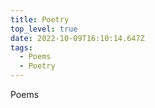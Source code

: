 ```yaml
---
title: Poetry
top_level: true
date: 2022-10-09T16:10:14.647Z
tags:
  - Poems
  - Poetry
---
```

Poems